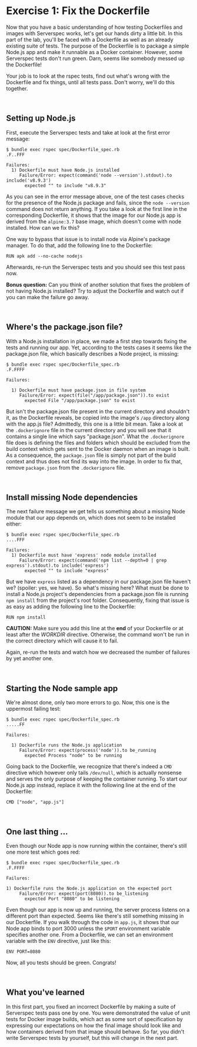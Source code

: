 # Exercise 1: Fix the Dockerfile

Now that you have a basic understanding of how testing Dockerfiles and images with Serverspec works, let's get our hands dirty a little bit. In this part of the lab, you'll be faced with a Dockerfile as well as an already existing suite of tests. The purpose of the Dockerfile is to package a simple Node.js app and make it runnable as a Docker container. However, some Serverspec tests don't run green. Darn, seems like somebody messed up the Dockerfile!

Your job is to look at the rspec tests, find out what's wrong with the Dockerfile and fix things, until all tests pass. Don't worry, we'll do this together.

<br/>

## Setting up Node.js

First, execute the Serverspec tests and take at look at the first error message:

```
$ bundle exec rspec spec/Dockerfile_spec.rb
.F..FFF

Failures:
  1) Dockerfile must have Node.js installed
     Failure/Error: expect(command('node --version').stdout).to include('v8.9.3')
       expected "" to include "v8.9.3"
```

As you can see in the error message above, one of the test cases checks for the presence of the Node.js package and fails, since the `node --version` command does not return anything. If you take a look at the first line in the corresponding Dockerfile, it shows that the image for our Node.js app is derived from the `alpine:3.7` base image, which doesn't come with node installed. How can we fix this?

One way to bypass that issue is to install node via Alpine's package manager. To do that, add the following line to the Dockerfile:

```
RUN apk add --no-cache nodejs
```  

Afterwards, re-run the Serverspec tests and you should see this test pass now. 

__Bonus question:__ Can you think of another solution that fixes the problem of not having Node.js installed? Try to adjust the Dockerfile and watch out if you can make the failure go away.

<br/>

## Where's the package.json file?

With a Node.js installation in place, we made a first step towards fixing the tests and running our app. Yet, according to the tests cases it seems like the package.json file, which basically describes a Node project, is missing:

```
$ bundle exec rspec spec/Dockerfile_spec.rb
.F.FFFF

Failures:

  1) Dockerfile must have package.json in file system
     Failure/Error: expect(file("/app/package.json")).to exist
       expected File "/app/package.json" to exist
```

But isn't the package.json file present in the current directory and shouldn't it, as the Dockerfile reveals, be copied into the image's `/app` directory along with the app.js file?
Admittedly, this one is a little bit mean. Take a look at the `.dockerignore` file in the current directory and you will see that it contains a single line which says "package.json". What the `.dockerignore` file does is defining the files and folders which should be excluded from the build context which gets sent to the Docker daemon when an image is built. As a consequence, the `package.json` file is simply not part of the build context and thus does not find its way into the image. 
In order to fix that, remove `package.json` from the `.dockerignore` file. 

<br/>

## Install missing Node dependencies

The next failure message we get tells us something about a missing Node module that our app depends on, which does not seem to be installed either:

```
$ bundle exec rspec spec/Dockerfile_spec.rb
....FFF

Failures:
  1) Dockerfile must have 'express' node module installed
     Failure/Error: expect(command('npm list --depth=0 | grep express').stdout).to include('express')
       expected "" to include "express"
```

But we have `express` listed as a dependency in our package.json file haven't we? (spoiler: yes, we have). So what's missing here? What must be done to install a Node.js project's dependencies from a package.json file is running `npm install` from the project's root folder. Consequently, fixing that issue is as easy as adding the following line to the Dockerfile:

```
RUN npm install
```

__CAUTION:__ Make sure you add this line at the __end__ of your Dockerfile or at least after the _WORKDIR_ directive. Otherwise, the command won't be run in the correct directory which will cause it to fail. 

Again, re-run the tests and watch how we decreased the number of failures by yet another one.


<br/>

## Starting the Node sample app

We're almost done, only two more errors to go. Now, this one is the uppermost failing test:

```
$ bundle exec rspec spec/Dockerfile_spec.rb
.....FF

Failures:

  1) Dockerfile runs the Node.js application
     Failure/Error: expect(process('node')).to be_running
       expected Process "node" to be running
```

Going back to the Dockerfile, we recognize that there's indeed a `CMD` directive which however only tails `/dev/null`, which is actually nonsense and serves the only purpose of keeping the container running. To start our Node.js app instead, replace it with the following line at the end of the Dockerfile:

```
CMD ["node", "app.js"]
``` 

<br/>

## One last thing ...

Even though our Node app is now running within the container, there's still one more test which goes red:

```
$ bundle exec rspec spec/Dockerfile_spec.rb
.F.FFFF

Failures:

1) Dockerfile runs the Node.js application on the expected port
     Failure/Error: expect(port(8080)).to be_listening
       expected Port "8080" to be listening
```

Even though our app is now up and running, the server process listens on a different port than expected. Seems like there's still something missing in our Dockerfile. If you walk through the code in `app.js`, it shows that our Node app binds to port 3000 unless the `$PORT` environment variable specifies another one. From a Dockerfile, we can set an environment variable with the `ENV` directive, just like this:

```
ENV PORT=8080
```

Now, all you tests should be green. Congrats!


<br/>

## What you've learned

In this first part, you fixed an incorrect Dockerfile by making a suite of Serverspec tests pass one by one. You were demonstrated the value of unit tests for Docker image builds, which act as some sort of specification by expressing our expectations on how the final image should look like and how containers derived from that image should behave. So far, you didn't write Serverspec tests by yourself, but this will change in the next part.